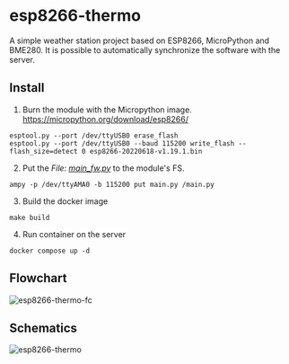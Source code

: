 # esp8266-thermo
A simple weather station project based on ESP8266, MicroPython and BME280.
It is possible to automatically synchronize the software with the server.

## Install
1. Burn the module with the Micropython image. https://micropython.org/download/esp8266/
```
esptool.py --port /dev/ttyUSB0 erase_flash
esptool.py --port /dev/ttyUSB0 --baud 115200 write_flash --flash_size=detect 0 esp8266-20220618-v1.19.1.bin
```
2. Put the <i>File: [main_fw.py](https://github.com/arogov-com/esp8266-thermo/blob/master/main_fw.py)</i> to the module's FS.
```
ampy -p /dev/ttyAMA0 -b 115200 put main.py /main.py
```
3. Build the docker image
```
make build
```
4. Run container on the server
```
docker compose up -d
```

## Flowchart
![esp8266-thermo-fc](https://user-images.githubusercontent.com/34504035/225302183-e3161c05-bec9-42e1-a1b9-02200308c54f.png)

## Schematics
![esp8266-thermo](https://user-images.githubusercontent.com/34504035/224777200-c6ba177d-f591-4194-a915-3057da11c480.png)
